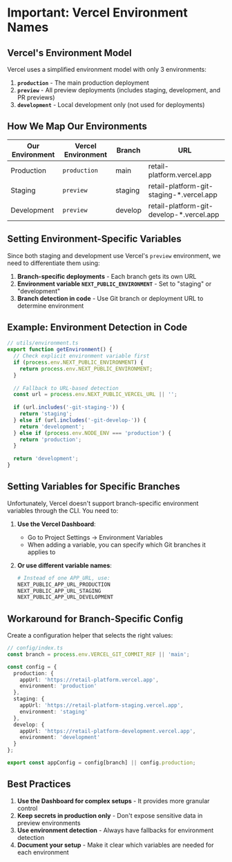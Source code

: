 # Important: Vercel Environment Names

## Vercel's Environment Model

Vercel uses a simplified environment model with only 3 environments:

1. **`production`** - The main production deployment
2. **`preview`** - All preview deployments (includes staging, development, and PR previews)
3. **`development`** - Local development only (not used for deployments)

## How We Map Our Environments

| Our Environment | Vercel Environment | Branch | URL |
|-----------------|-------------------|--------|-----|
| Production | `production` | main | retail-platform.vercel.app |
| Staging | `preview` | staging | retail-platform-git-staging-*.vercel.app |
| Development | `preview` | develop | retail-platform-git-develop-*.vercel.app |

## Setting Environment-Specific Variables

Since both staging and development use Vercel's `preview` environment, we need to differentiate them using:

1. **Branch-specific deployments** - Each branch gets its own URL
2. **Environment variable `NEXT_PUBLIC_ENVIRONMENT`** - Set to "staging" or "development"
3. **Branch detection in code** - Use Git branch or deployment URL to determine environment

## Example: Environment Detection in Code

```typescript
// utils/environment.ts
export function getEnvironment() {
  // Check explicit environment variable first
  if (process.env.NEXT_PUBLIC_ENVIRONMENT) {
    return process.env.NEXT_PUBLIC_ENVIRONMENT;
  }
  
  // Fallback to URL-based detection
  const url = process.env.NEXT_PUBLIC_VERCEL_URL || '';
  
  if (url.includes('-git-staging-')) {
    return 'staging';
  } else if (url.includes('-git-develop-')) {
    return 'development';
  } else if (process.env.NODE_ENV === 'production') {
    return 'production';
  }
  
  return 'development';
}
```

## Setting Variables for Specific Branches

Unfortunately, Vercel doesn't support branch-specific environment variables through the CLI. You need to:

1. **Use the Vercel Dashboard**:
   - Go to Project Settings → Environment Variables
   - When adding a variable, you can specify which Git branches it applies to

2. **Or use different variable names**:
   ```bash
   # Instead of one APP_URL, use:
   NEXT_PUBLIC_APP_URL_PRODUCTION
   NEXT_PUBLIC_APP_URL_STAGING
   NEXT_PUBLIC_APP_URL_DEVELOPMENT
   ```

## Workaround for Branch-Specific Config

Create a configuration helper that selects the right values:

```typescript
// config/index.ts
const branch = process.env.VERCEL_GIT_COMMIT_REF || 'main';

const config = {
  production: {
    appUrl: 'https://retail-platform.vercel.app',
    environment: 'production'
  },
  staging: {
    appUrl: 'https://retail-platform-staging.vercel.app',
    environment: 'staging'
  },
  develop: {
    appUrl: 'https://retail-platform-development.vercel.app',
    environment: 'development'
  }
};

export const appConfig = config[branch] || config.production;
```

## Best Practices

1. **Use the Dashboard for complex setups** - It provides more granular control
2. **Keep secrets in production only** - Don't expose sensitive data in preview environments
3. **Use environment detection** - Always have fallbacks for environment detection
4. **Document your setup** - Make it clear which variables are needed for each environment